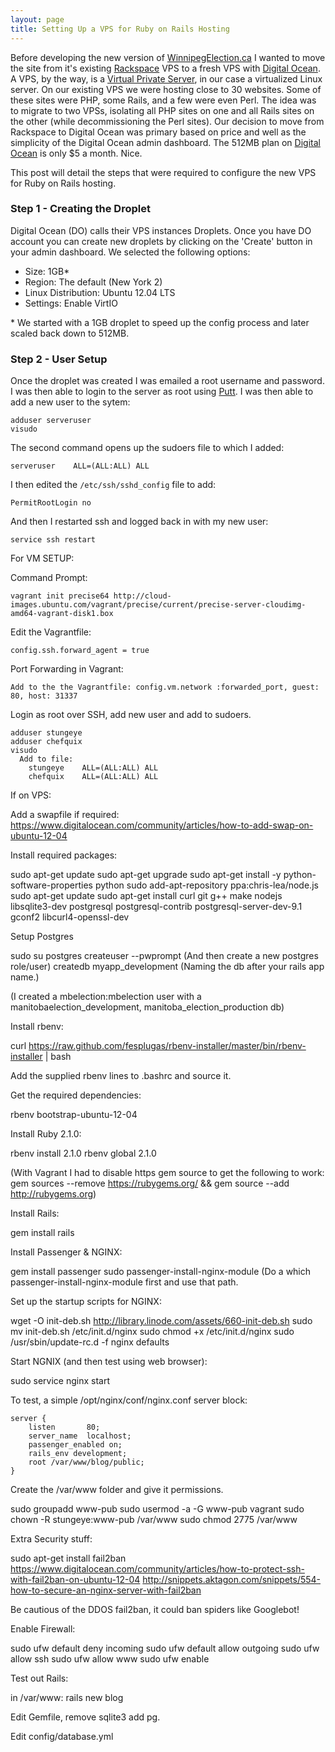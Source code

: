 ```yaml
---
layout: page
title: Setting Up a VPS for Ruby on Rails Hosting
---
```


Before developing the new version of [WinnipegElection.ca](http://winnipegelection.ca) I wanted to move the site from it's existing [Rackspace](http://www.rackspace.com) VPS to a fresh VPS with [Digital Ocean]( https://www.digitalocean.com/?refcode=9c57a647fd20). A VPS, by the way, is a [Virtual Private Server](https://en.wikipedia.org/wiki/Virtual_private_server), in our case a virtualized Linux server. On our existing VPS we were hosting close to 30 websites. Some of these sites were PHP, some Rails, and a few were even Perl. The idea was to migrate to two VPSs, isolating all PHP sites on one and all Rails sites on the other (while decommissioning the Perl sites). Our decision to move from Rackspace to Digital Ocean was primary based on price and well as the simplicity of the Digital Ocean admin dashboard. The 512MB plan on [Digital Ocean]( https://www.digitalocean.com/?refcode=9c57a647fd20) is only $5 a month. Nice.

This post will detail the steps that were required to configure the new VPS for Ruby on Rails hosting.

### Step 1 - Creating the Droplet

Digital Ocean (DO) calls their VPS instances Droplets. Once you have DO account you can create new droplets by clicking on the 'Create' button in your admin dashboard. We selected the following options:

* Size: 1GB\*
* Region: The default (New York 2)
* Linux Distribution: Ubuntu 12.04 LTS
* Settings: Enable VirtIO

\* We started with a 1GB droplet to speed up the config process and later scaled back down to 512MB.

### Step 2 - User Setup 

Once the droplet was created I was emailed a root username and password. I was then able to login to the server as root using [Putt](http://www.chiark.greenend.org.uk/~sgtatham/putty/). I was then able to add a new user to the sytem:

    adduser serveruser
    visudo

The second command opens up the sudoers file to which I added:

    serveruser    ALL=(ALL:ALL) ALL

I then edited the `/etc/ssh/sshd_config` file to add:

    PermitRootLogin no

And then I restarted ssh and logged back in with my new user:

    service ssh restart


For VM SETUP:

  Command Prompt:
  
    vagrant init precise64 http://cloud-images.ubuntu.com/vagrant/precise/current/precise-server-cloudimg-amd64-vagrant-disk1.box

  Edit the Vagrantfile:

    config.ssh.forward_agent = true


  Port Forwarding in Vagrant:

    Add to the the Vagrantfile: config.vm.network :forwarded_port, guest: 80, host: 31337

  Login as root over SSH, add new user and add to sudoers.

    adduser stungeye
    adduser chefquix
    visudo
      Add to file:
        stungeye    ALL=(ALL:ALL) ALL
        chefquix    ALL=(ALL:ALL) ALL

If on VPS:

  Add a swapfile if required: https://www.digitalocean.com/community/articles/how-to-add-swap-on-ubuntu-12-04


Install required packages:

  sudo apt-get update
  sudo apt-get upgrade
  sudo apt-get install -y python-software-properties python
  sudo add-apt-repository ppa:chris-lea/node.js
  sudo apt-get update
  sudo apt-get install curl git g++ make nodejs libsqlite3-dev postgresql postgresql-contrib postgresql-server-dev-9.1 gconf2 libcurl4-openssl-dev

Setup Postgres

  sudo su postgres
  createuser --pwprompt            (And then create a new postgres role/user)
  createdb myapp_development       (Naming the db after your rails app name.)

(I created a mbelection:mbelection user with a manitobaelection_development, manitoba_election_production db)

Install rbenv:

  curl https://raw.github.com/fesplugas/rbenv-installer/master/bin/rbenv-installer | bash

Add the supplied rbenv lines to .bashrc and source it.

Get the required dependencies:

  rbenv bootstrap-ubuntu-12-04

Install Ruby 2.1.0:

  rbenv install 2.1.0
  rbenv global 2.1.0

(With Vagrant I had to disable https gem source to get the following to work: gem sources --remove https://rubygems.org/ && gem source --add http://rubygems.org)

Install Rails:

  gem install rails

Install Passenger & NGINX:

  gem install passenger 
  sudo passenger-install-nginx-module (Do a which passenger-install-nginx-module first and use that path.

Set up the startup scripts for NGINX:

  wget -O init-deb.sh http://library.linode.com/assets/660-init-deb.sh
  sudo mv init-deb.sh /etc/init.d/nginx
  sudo chmod +x /etc/init.d/nginx
  sudo /usr/sbin/update-rc.d -f nginx defaults

Start NGNIX (and then test using web browser):

  sudo service nginx start


To test, a simple /opt/nginx/conf/nginx.conf server block:

    server {
        listen       80;
        server_name  localhost;
        passenger_enabled on;
        rails_env development;
        root /var/www/blog/public;
    }

Create the /var/www folder and give it permissions.

  sudo groupadd www-pub
  sudo usermod -a -G www-pub vagrant 
  sudo chown -R stungeye:www-pub /var/www
  sudo chmod 2775 /var/www


Extra Security stuff:

  sudo apt-get install fail2ban
  https://www.digitalocean.com/community/articles/how-to-protect-ssh-with-fail2ban-on-ubuntu-12-04
  http://snippets.aktagon.com/snippets/554-how-to-secure-an-nginx-server-with-fail2ban

  Be cautious of the DDOS fail2ban, it could ban spiders like Googlebot!

Enable Firewall:

  sudo ufw default deny incoming
  sudo ufw default allow outgoing
  sudo ufw allow ssh
  sudo ufw allow www
  sudo ufw enable

Test out Rails:

in /var/www: rails new blog

Edit Gemfile, remove sqlite3 add pg.

Edit config/database.yml





